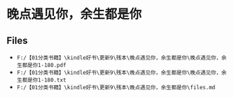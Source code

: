 # 晚点遇见你，余生都是你

## Files

- `F:/【01分类书籍】\kindle好书\更新9\残本\晚点遇见你，余生都是你\晚点遇见你，余生都是你1-180.pdf`
- `F:/【01分类书籍】\kindle好书\更新9\残本\晚点遇见你，余生都是你\晚点遇见你，余生都是你1-180.txt`
- `F:/【01分类书籍】\kindle好书\更新9\残本\晚点遇见你，余生都是你\files.md`
